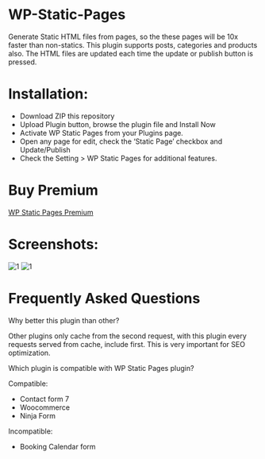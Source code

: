 # WP-Static-Pages
Generate Static HTML files from pages, so the these pages will be 10x faster than non-statics. This plugin supports posts, categories and products also. The HTML files are updated each time the update or publish button is pressed.

# Installation:

- Download ZIP this repository
- Upload Plugin button, browse the plugin file and Install Now
- Activate WP Static Pages from your Plugins page.
- Open any page for edit, check the ‘Static Page’ checkbox and Update/Publish
- Check the Setting > WP Static Pages for additional features.

# Buy Premium
[WP Static Pages Premium](https://wpsp.prs.hosting/termek/wp-static-pages-premium-plugin/)

# Screenshots:
![1](https://wpsp.prs.hosting/wp-content/uploads/2018/05/Screenshot_2.jpg)
![1](https://wpsp.prs.hosting/wp-content/uploads/2018/05/screenshot-1.jpg)


# Frequently Asked Questions

Why better this plugin than other?

Other plugins only cache from the second request, with this plugin every requests served from cache, include first. This is very important for SEO optimization.

Which plugin is compatible with WP Static Pages plugin?

Compatible:
- Contact form 7
- Woocommerce
- Ninja Form

Incompatible:
- Booking Calendar form

